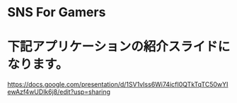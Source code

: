 # SNS For Gamers

# 下記アプリケーションの紹介スライドになります。
https://docs.google.com/presentation/d/1SV1vIss6Wi74icfI0QTkTqTC50wYIewAzf4wUDlk6j8/edit?usp=sharing
